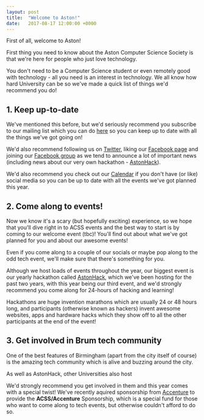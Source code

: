 ```yaml
---
layout: post
title:  "Welcome to Aston!"
date:   2017-08-17 12:00:00 +0000
---
```


First of all, welcome to Aston!

First thing you need to know about the Aston Computer Science Society is that we're here for people who just love  technology.

You don't need to be a Computer Science student or even remotely good with technology - all you need is an interest in technology.
We all know how hard University can be so we've made a quick list of things we'd recommend you do!

## 1. Keep up-to-date

We've mentioned this before, but we'd seriously recommend you subscribe to our mailing list which you can do [here][Mail] so you can keep up to date with all the things we've got going on!

We'd also recommend following us on [Twitter][Twitter], liking our [Facebook page][Facebook] and joining our [Facebook group][Facebook Group] as we tend to announce a lot of important news (including news about our very own hackathon - [AstonHack][AstonHack]).

We'd also recommend you check out our [Calendar][Calendar] if you don't have (or like) social media so you can be up to date with all the events we've got planned this year.

## 2. Come along to events!

Now we know it's a scary (but hopefully exciting) experience, so we hope that you'll dive right in to ACSS events and the best way to start is by coming to our welcome event (tbc)! You'll find out about what we've got planned for you and about our awesome events!

Even if you come along to a couple of our socials or maybe pop along to the odd tech event, we'll make sure that there's something for you.

Although we host loads of events throughout the year, our biggest event is our yearly hackathon called [AstonHack][AstonHack], which we've been hosting for the past two years, with this year being our third event, and we'd strongly recommend you come along for 24-hours of hacking and learning!

Hackathons are huge invention marathons which are usually 24 or 48 hours long, and participants (otherwise known as hackers) invent awesome websites, apps and hardware hacks which they show off to all the other participants at the end of the event!

## 3. Get involved in Brum tech community

One of the best features of Birmingham (apart from the city itself of course) is the amazing tech community which is alive and buzzing around the city.

As well as AstonHack, other Universities also host 

We'd strongly recommend you get involved in them and this year comes with a special twist! We've recently aquired sponsorship from [Accenture][Accenture] to provide the **ACSS/Accenture** Sponsorship, which is a special fund for those who want to come along to tech events, but otherwise couldn't afford to do so.

[Mail]: http://twitter.us15.list-manage.com/subscribe?u=5c76c6487162a4644f24574b6&id=8948e9a3d3
[Twitter]: https://twitter.com/AstonCSS
[Slack]:   https://aston-css.slack.com/signup
[Facebook]: https://www.facebook.com/AstonCSS
[Facebook Group]: https://www.facebook.com/groups/AstonCSS
[Calendar]: https://astoncss.com/events
[CoC]: https://github.com/aston-css/code-of-conduct
[AstonHack]: https://astoncss.com/
[Accenture]: https://www.accenture.com
